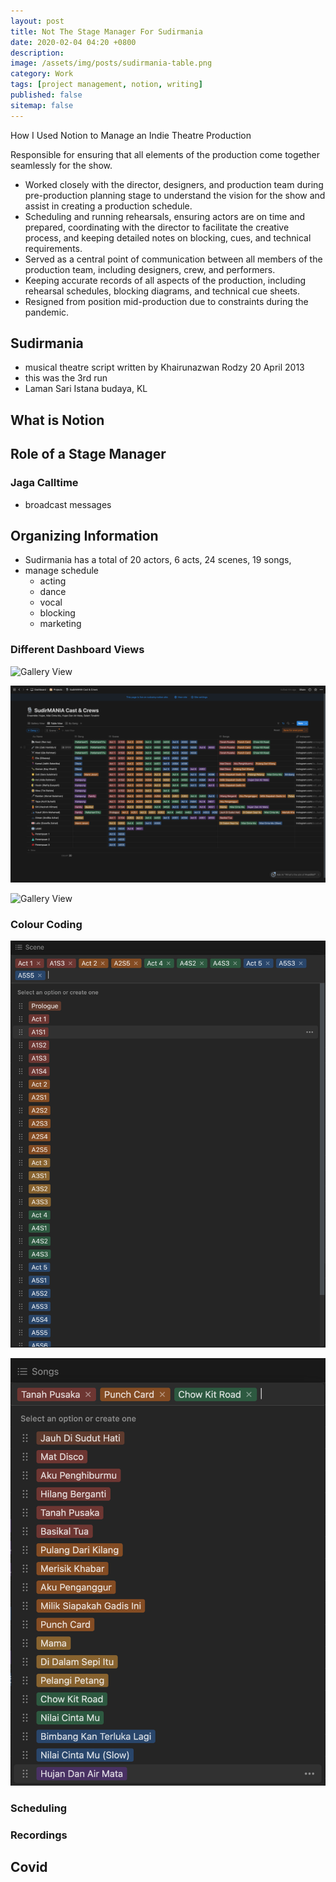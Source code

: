 ```yaml
---
layout: post
title: Not The Stage Manager For Sudirmania
date: 2020-02-04 04:20 +0800
description:
image: /assets/img/posts/sudirmania-table.png
category: Work
tags: [project management, notion, writing]
published: false
sitemap: false
---
```


How I Used Notion to Manage an Indie Theatre Production

Responsible for ensuring that all elements of the production come together seamlessly for the show.
  - Worked closely with the director, designers, and production team during 
    pre-production planning stage to understand the vision for the show and assist in 
    creating a production schedule.
  - Scheduling and running rehearsals, ensuring actors are on time and prepared, 
    coordinating with the director to facilitate the creative process, and keeping detailed 
    notes on blocking, cues, and technical requirements.
  - Served as a central point of communication between all members of the production 
    team, including designers, crew, and performers.
  - Keeping accurate records of all aspects of the production, including rehearsal 
    schedules, blocking diagrams, and technical cue sheets.
  - Resigned from position mid-production due to constraints during the pandemic. 


## Sudirmania

- musical theatre script written by Khairunazwan Rodzy 20 April 2013
- this was the 3rd run
- Laman Sari Istana budaya, KL

## What is Notion




## Role of a Stage Manager


### Jaga Calltime

- broadcast messages




## Organizing Information

- Sudirmania has a total of 20 actors, 6 acts, 24 scenes, 19 songs, 
- manage schedule
  - acting
  - dance 
  - vocal
  - blocking
  - marketing


### Different Dashboard Views

![Gallery View](/assets/img/posts/sudirmania-gallery.png)

![Gallery View](/assets/img/posts/sudirmania-table.png)

![Gallery View](/assets/img/posts/sudirmania-gang.png)

### Colour Coding

![Gallery View](/assets/img/posts/sudirmania-scene.png)

![Gallery View](/assets/img/posts/sudirmania-songs.png)

### Scheduling

### Recordings

## Covid

